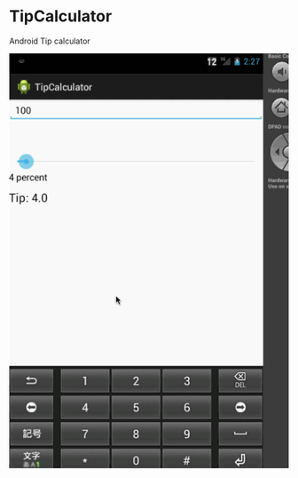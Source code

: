 TipCalculator
=============

Android Tip calculator

![alt tag](https://github.com/nsiddharth/TipCalculator/blob/master/Readme.gif)
